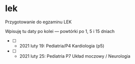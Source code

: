 # lek
Przygotowanie do egzaminu LEK

Wpisuję tu daty po kolei — powtórki po 1, 5 i 15 dniach

- [ ] - 2021 luty 19: Pediatria/P4 Kardiologia (p5)
- [ ] - 2021 luty 25: Pediatria P7 Układ moczowy / Neurologia
